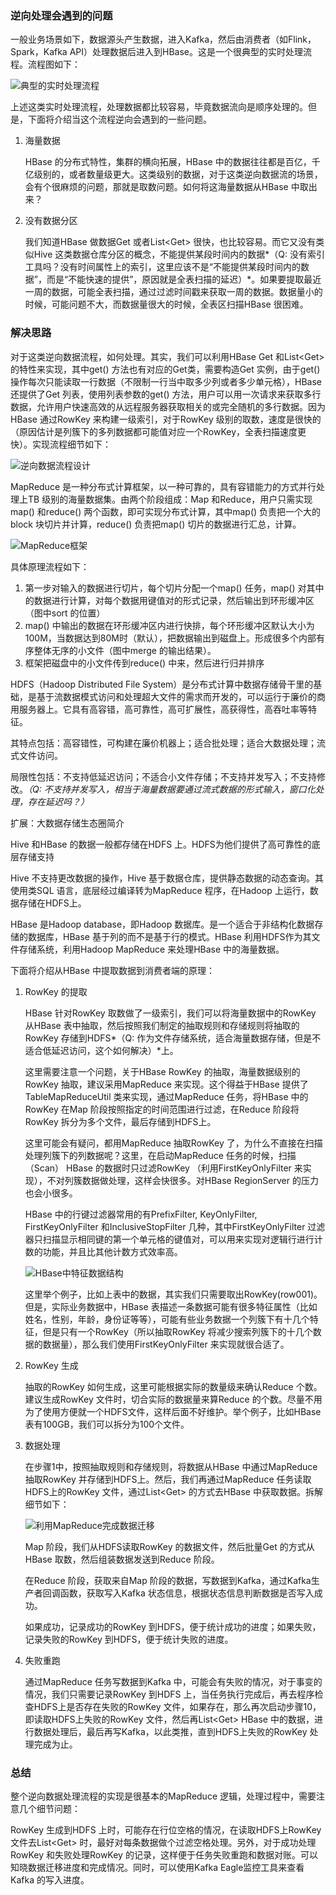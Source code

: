 ### 逆向处理会遇到的问题

一般业务场景如下，数据源头产生数据，进入Kafka，然后由消费者（如Flink，Spark，Kafka API）处理数据后进入到HBase。这是一个很典型的实时处理流程。流程图如下：

![典型的实时处理流程](https://raw.githubusercontent.com/MylittleTown/notes/master/Linked_pictures/%E7%AC%94%E8%AE%B06-%E5%85%B8%E5%9E%8B%E7%9A%84%E5%AE%9E%E6%97%B6%E5%A4%84%E7%90%86%E6%B5%81%E7%A8%8B.png)

上述这类实时处理流程，处理数据都比较容易，毕竟数据流向是顺序处理的。但是，下面将介绍当这个流程逆向会遇到的一些问题。

1. 海量数据

   HBase 的分布式特性，集群的横向拓展，HBase 中的数据往往都是百亿，千亿级别的，或者数量级更大。这类级别的数据，对于这类逆向数据流的场景，会有个很麻烦的问题，那就是取数问题。如何将这海量数据从HBase 中取出来？

2. 没有数据分区

   我们知道HBase 做数据Get 或者List\<Get> 很快，也比较容易。而它又没有类似Hive 这类数据仓库分区的概念，不能提供某段时间内的数据*（Q: 没有索引工具吗？没有时间属性上的索引，这里应该不是“不能提供某段时间内的数据”，而是“不能快速的提供”，原因就是全表扫描的延迟）*。如果要提取最近一周的数据，可能全表扫描，通过过滤时间戳来获取一周的数据。数据量小的时候，可能问题不大，而数据量很大的时候，全表区扫描HBase 很困难。

### 解决思路

对于这类逆向数据流程，如何处理。其实，我们可以利用HBase Get 和List\<Get> 的特性来实现，其中get() 方法也有对应的Get类，需要构造Get 实例，由于get() 操作每次只能读取一行数据（不限制一行当中取多少列或者多少单元格），HBase 还提供了Get 列表，使用列表参数的get() 方法，用户可以用一次请求来获取多行数据，允许用户快速高效的从远程服务器获取相关的或完全随机的多行数据。因为HBase 通过RowKey 来构建一级索引，对于RowKey 级别的取数，速度是很快的（原因估计是列簇下的多列数据都可能值对应一个RowKey，全表扫描速度更快）。实现流程细节如下：

![逆向数据流程设计](https://raw.githubusercontent.com/MylittleTown/notes/master/Linked_pictures/%E7%AC%94%E8%AE%B06-%E9%80%86%E5%90%91%E6%95%B0%E6%8D%AE%E6%B5%81%E7%A8%8B%E8%AE%BE%E8%AE%A1.png)

MapReduce 是一种分布式计算框架，以一种可靠的，具有容错能力的方式并行处理上TB 级别的海量数据集。由两个阶段组成：Map 和Reduce，用户只需实现map() 和reduce() 两个函数，即可实现分布式计算，其中map() 负责把一个大的block 块切片并计算，reduce() 负责把map() 切片的数据进行汇总，计算。

![MapReduce框架](https://raw.githubusercontent.com/MylittleTown/notes/master/Linked_pictures/%E7%AC%94%E8%AE%B06-MapReduce%E6%A1%86%E6%9E%B6.png)

具体原理流程如下：

1. 第一步对输入的数据进行切片，每个切片分配一个map() 任务，map() 对其中的数据进行计算，对每个数据用键值对的形式记录，然后输出到环形缓冲区（图中sort 的位置）
2. map() 中输出的数据在环形缓冲区内进行快排，每个环形缓冲区默认大小为100M，当数据达到80M时（默认），把数据输出到磁盘上。形成很多个内部有序整体无序的小文件（图中merge 的输出结果）。
3. 框架把磁盘中的小文件传到reduce() 中来，然后进行归并排序

HDFS（Hadoop Distributed File System）是分布式计算中数据存储骨干里的基础，是基于流数据模式访问和处理超大文件的需求而开发的，可以运行于廉价的商用服务器上。它具有高容错，高可靠性，高可扩展性，高获得性，高吞吐率等特征。

其特点包括：高容错性，可构建在廉价机器上；适合批处理；适合大数据处理；流式文件访问。

局限性包括：不支持低延迟访问；不适合小文件存储；不支持并发写入；不支持修改。*（Q: 不支持并发写入，相当于海量数据要通过流式数据的形式输入，窗口化处理，存在延迟吗？）*

扩展：大数据存储生态圈简介

Hive 和HBase 的数据一般都存储在HDFS 上。HDFS为他们提供了高可靠性的底层存储支持

Hive 不支持更改数据的操作，Hive 基于数据仓库，提供静态数据的动态查询。其使用类SQL 语言，底层经过编译转为MapReduce 程序，在Hadoop 上运行，数据存储在HDFS上。

HBase 是Hadoop database，即Hadoop 数据库。是一个适合于非结构化数据存储的数据库，HBase 基于列的而不是基于行的模式。HBase 利用HDFS作为其文件存储系统，利用Hadoop MapReduce 来处理HBase 中的海量数据。

下面将介绍从HBase 中提取数据到消费者端的原理：

1. RowKey 的提取

   HBase 针对RowKey 取数做了一级索引，我们可以将海量数据中的RowKey 从HBase 表中抽取，然后按照我们制定的抽取规则和存储规则将抽取的RowKey 存储到HDFS*（Q: 作为文件存储系统，适合海量数据存储，但是不适合低延迟访问，这个如何解决）*上。

   这里需要注意一个问题，关于HBase RowKey 的抽取，海量数据级别的RowKey 抽取，建议采用MapReduce 来实现。这个得益于HBase 提供了TableMapReduceUtil 类来实现，通过MapReduce 任务，将HBase 中的RowKey 在Map 阶段按照指定的时间范围进行过滤，在Reduce 阶段将RowKey 拆分为多个文件，最后存储到HDFS上。

   这里可能会有疑问，都用MapReduce 抽取RowKey 了，为什么不直接在扫描处理列簇下的列数据呢？这里，在启动MapReduce 任务的时候，扫描（Scan） HBase 的数据时只过滤RowKey （利用FirstKeyOnlyFilter 来实现），不对列簇数据做处理，这样会快很多。对HBase RegionServer 的压力也会小很多。

   HBase 中的行键过滤器常用的有PrefixFilter, KeyOnlyFilter, FirstKeyOnlyFilter 和InclusiveStopFilter 几种，其中FirstKeyOnlyFilter 过滤器只扫描显示相同键的第一个单元格的键值对，可以用来实现对逻辑行进行计数的功能，并且比其他计数方式效率高。

   ![HBase中特征数据结构](https://raw.githubusercontent.com/MylittleTown/notes/master/Linked_pictures/%E7%AC%94%E8%AE%B06-HBase%E4%B8%AD%E7%89%B9%E5%BE%81%E6%95%B0%E6%8D%AE%E7%BB%93%E6%9E%84.png)

   这里举个例子，比如上表中的数据，其实我们只需要取出RowKey(row001)。但是，实际业务数据中，HBase 表描述一条数据可能有很多特征属性（比如姓名，性别，年龄，身份证等等），可能有些业务数据一个列簇下有十几个特征，但是只有一个RowKey（所以抽取RowKey 将减少搜索列簇下的十几个数据的数据量），那么我们使用FirstKeyOnlyFilter 来实现就很合适了。

2. RowKey 生成

   抽取的RowKey 如何生成，这里可能根据实际的数量级来确认Reduce 个数。建议生成RowKey 文件时，切合实际的数据量来算Reduce 的个数。尽量不用为了使用方便就一个HDFS文件，这样后面不好维护。举个例子，比如HBase 表有100GB，我们可以拆分为100个文件。

3. 数据处理

   在步骤1中，按照抽取规则和存储规则，将数据从HBase 中通过MapReduce 抽取RowKey 并存储到HDFS上。然后，我们再通过MapReduce 任务读取HDFS上的RowKey 文件，通过List\<Get> 的方式去HBase 中获取数据。拆解细节如下：

   ![利用MapReduce完成数据迁移](https://raw.githubusercontent.com/MylittleTown/notes/master/Linked_pictures/%E7%AC%94%E8%AE%B06-%E5%88%A9%E7%94%A8MapReduce%E5%AE%8C%E6%88%90%E6%95%B0%E6%8D%AE%E8%BF%81%E7%A7%BB.png)

   Map 阶段，我们从HDFS读取RowKey 的数据文件，然后批量Get 的方式从HBase 取数，然后组装数据发送到Reduce 阶段。

   在Reduce 阶段，获取来自Map 阶段的数据，写数据到Kafka，通过Kafka生产者回调函数，获取写入Kafka 状态信息，根据状态信息判断数据是否写入成功。

   如果成功，记录成功的RowKey 到HDFS，便于统计成功的进度；如果失败，记录失败的RowKey 到HDFS，便于统计失败的进度。

4. 失败重跑

   通过MapReduce 任务写数据到Kafka 中，可能会有失败的情况，对于事变的情况，我们只需要记录RowKey 到HDFS 上，当任务执行完成后，再去程序检查HDFS上是否存在失败的RowKey 文件，如果存在，那么再次启动步骤10，即读取HDFS上失败的RowKey 文件，然后再List\<Get> HBase 中的数据，进行数据处理后，最后再写Kafka，以此类推，直到HDFS上失败的RowKey 处理完成为止。

### 总结

整个逆向数据处理流程的实现是很基本的MapReduce 逻辑，处理过程中，需要注意几个细节问题：

RowKey 生成到HDFS 上时，可能存在行位空格的情况，在读取HDFS上RowKey 文件去List\<Get> 时，最好对每条数据做个过滤空格处理。另外，对于成功处理RowKey 和失败处理RowKey 的记录，这样便于任务失败重跑和数据对账。可以知晓数据迁移进度和完成情况。同时，可以使用Kafka Eagle监控工具来查看Kafka 的写入进度。